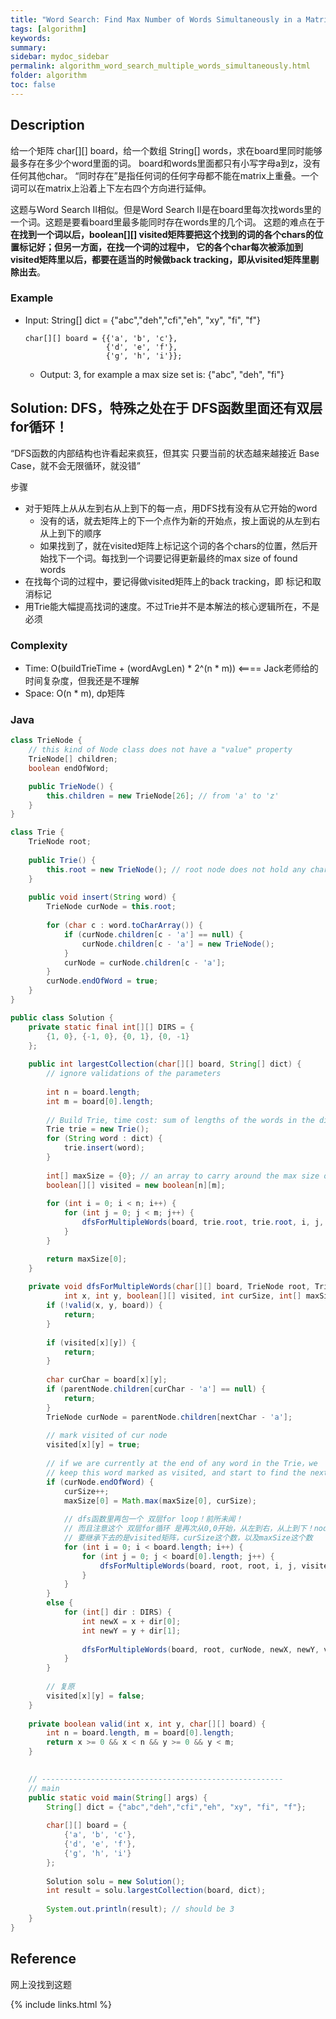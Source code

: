 ```yaml
---
title: "Word Search: Find Max Number of Words Simultaneously in a Matrix"
tags: [algorithm]
keywords:
summary:
sidebar: mydoc_sidebar
permalink: algorithm_word_search_multiple_words_simultaneously.html
folder: algorithm
toc: false
---
```


## Description
给一个矩阵 char[][] board，给一个数组 String[] words，求在board里同时能够最多存在多少个word里面的词。
board和words里面都只有小写字母a到z，没有任何其他char。
“同时存在”是指任何词的任何字母都不能在matrix上重叠。一个词可以在matrix上沿着上下左右四个方向进行延伸。

这题与Word Search II相似。但是Word Search II是在board里每次找words里的一个词。这题是要看board里最多能同时存在words里的几个词。
这题的难点在于 **在找到一个词以后，boolean[][] visited矩阵要把这个找到的词的各个chars的位置标记好；但另一方面，在找一个词的过程中，
它的各个char每次被添加到visited矩阵里以后，都要在适当的时候做back tracking，即从visited矩阵里剔除出去**。

### Example
* Input: String[] dict = {"abc","deh","cfi","eh", "xy", "fi", "f"}
  ```
  char[][] board = {{'a', 'b', 'c'},
                    {'d', 'e', 'f'},
                    {'g', 'h', 'i'}};
  ```
  * Output: 3, for example a max size set is: {"abc", "deh", "fi"}

## Solution: DFS，特殊之处在于 DFS函数里面还有双层for循环！
“DFS函数的内部结构也许看起来疯狂，但其实 只要当前的状态越来越接近 Base Case，就不会无限循环，就没错”

步骤
* 对于矩阵上从从左到右从上到下的每一点，用DFS找有没有从它开始的word
  * 没有的话，就去矩阵上的下一个点作为新的开始点，按上面说的从左到右从上到下的顺序
  * 如果找到了，就在visited矩阵上标记这个词的各个chars的位置，然后开始找下一个词。每找到一个词要记得更新最终的max size of found words
* 在找每个词的过程中，要记得做visited矩阵上的back tracking，即 标记和取消标记
* 用Trie能大幅提高找词的速度。不过Trie并不是本解法的核心逻辑所在，不是必须

### Complexity
* Time: O(buildTrieTime + (wordAvgLen) * 2^(n * m)) <==== Jack老师给的时间复杂度，但我还是不理解
* Space: O(n * m), dp矩阵

### Java
```java
class TrieNode {
    // this kind of Node class does not have a "value" property
    TrieNode[] children;
    boolean endOfWord;

    public TrieNode() {
        this.children = new TrieNode[26]; // from 'a' to 'z'
    }
}

class Trie {
    TrieNode root;
    
    public Trie() {
        this.root = new TrieNode(); // root node does not hold any char
    }
    
    public void insert(String word) {
        TrieNode curNode = this.root;
        
        for (char c : word.toCharArray()) {
            if (curNode.children[c - 'a'] == null) {
                curNode.children[c - 'a'] = new TrieNode();
            }
            curNode = curNode.children[c - 'a'];
        }
        curNode.endOfWord = true;
    }
}

public class Solution {
    private static final int[][] DIRS = {
        {1, 0}, {-1, 0}, {0, 1}, {0, -1}
    };
    
    public int largestCollection(char[][] board, String[] dict) {
        // ignore validations of the parameters
        
        int n = board.length;
        int m = board[0].length;
        
        // Build Trie, time cost: sum of lengths of the words in the dict
        Trie trie = new Trie();
        for (String word : dict) {
            trie.insert(word);
        }
        
        int[] maxSize = {0}; // an array to carry around the max size of the collection
        boolean[][] visited = new boolean[n][m];
        
        for (int i = 0; i < n; i++) {
            for (int j = 0; j < m; j++) {
                dfsForMultipleWords(board, trie.root, trie.root, i, j, visited, 0, maxSize);
            }
        }

        return maxSize[0];
    }
    
    private void dfsForMultipleWords(char[][] board, TrieNode root, TrieNode parentNode, 
            int x, int y, boolean[][] visited, int curSize, int[] maxSize) {
        if (!valid(x, y, board)) {
            return;
        }
        
        if (visited[x][y]) {
            return;
        }
        
        char curChar = board[x][y];
        if (parentNode.children[curChar - 'a'] == null) {
            return;
        }
        TrieNode curNode = parentNode.children[nextChar - 'a'];
        
        // mark visited of cur node
        visited[x][y] = true;
        
        // if we are currently at the end of any word in the Trie，we
        // keep this word marked as visited, and start to find the next word with the visited matrix
        if (curNode.endOfWord) {
            curSize++;
            maxSize[0] = Math.max(maxSize[0], curSize);
            
            // dfs函数里再包一个 双层for loop！前所未闻！
            // 而且注意这个 双层for循环 是再次从0,0开始，从左到右，从上到下！node也是再次从trie root开始！
            // 要继承下去的是visited矩阵，curSize这个数，以及maxSize这个数
            for (int i = 0; i < board.length; i++) {
                for (int j = 0; j < board[0].length; j++) {
                    dfsForMultipleWords(board, root, root, i, j, visited, curSize, maxSize);
                }
            }
        }
        else {
            for (int[] dir : DIRS) {
                int newX = x + dir[0];
                int newY = y + dir[1];
                
                dfsForMultipleWords(board, root, curNode, newX, newY, visited, curSize, maxSize);
            }
        }
        
        // 复原
        visited[x][y] = false;
    }
    
    private boolean valid(int x, int y, char[][] board) {
        int n = board.length, m = board[0].length;
        return x >= 0 && x < n && y >= 0 && y < m;
    }

    
    // ------------------------------------------------------
    // main
    public static void main(String[] args) {
        String[] dict = {"abc","deh","cfi","eh", "xy", "fi", "f"};
        
        char[][] board = {
            {'a', 'b', 'c'},
            {'d', 'e', 'f'},
            {'g', 'h', 'i'}
        };
        
        Solution solu = new Solution();
        int result = solu.largestCollection(board, dict);
        
        System.out.println(result); // should be 3
    }
}
```

## Reference
网上没找到这题

{% include links.html %}
